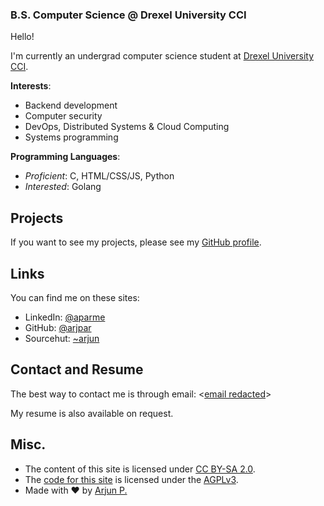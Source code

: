### B.S. Computer Science @ Drexel University CCI

Hello!

I'm currently an undergrad computer science student at [Drexel University
CCI](https://drexel.edu/cci/academics/computer-science-department/).

**Interests**:
* Backend development
* Computer security
* DevOps, Distributed Systems & Cloud Computing
* Systems programming

**Programming Languages**:
* *Proficient*: C, HTML/CSS/JS, Python
* *Interested*: Golang

## Projects
If you want to see my projects, please see my
[GitHub profile](https://github.com/arjpar).

## Links
You can find me on these sites:
* LinkedIn: [@aparme](https://linkedin.com/in/aparme)
* GitHub: [@arjpar](https://github.com/arjpar)
* Sourcehut: [~arjun](https://sr.ht/~arjun)

## Contact and Resume
The best way to contact me is through email: <[email
redacted](https://mailhide.io/e/DdykR9qA)>

My resume is also available on request.

## Misc.
* The content of this site is licensed under [CC BY-SA
2.0](https://creativecommons.org/licenses/by-sa/2.0/).
* The [code for this site](https://github.com/arjpar/website) is licensed under the
[AGPLv3](https://choosealicense.com/licenses/agpl-3.0/).
* Made with ❤️ by [Arjun P.](https://nujra.space)


